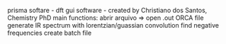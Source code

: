 prisma softare - dft gui software  -  created by Christiano dos Santos, Chemistry PhD
main functions: abrir arquivo => open .out ORCA file
generate IR spectrum with lorentzian/guassian convolution
find negative frequencies
create batch file
